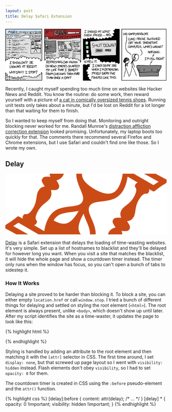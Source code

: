 ```yaml
---
layout: post
title: Delay Safari Extension
---
```


[![Let Go][1]][2]

Recently, I caught myself spending too much time on websites like
Hacker News and Reddit. You know the routine: do some work, then
reward yourself with a picture of [a cat in comically oversized
tennis shoes][3]. Running unit tests only takes about a minute, but
I'd be lost on Reddit for a lot longer than that waiting for them
to finish.

So I wanted to keep myself from doing that. Monitoring and outright
blocking never worked for me. Randall Munroe's [distraction affliction
correction extension][4] looked promising. Unfortunately, my laptop
boots too quickly for that. The comments there recommend several
Firefox and Chrome extensions, but I use Safari and couldn't find
one like those. So I wrote my own.

## Delay

[![Delay][5]][6]

[Delay][6] is a Safari extension that delays the loading of
time-wasting websites. It's very simple. Set up a list of hostnames
to blacklist and they'll be delayed for however long you want. When
you visit a site that matches the blacklist, it will hide the whole
page and show a countdown timer instead. The timer only runs when
the window has focus, so you can't open a bunch of tabs to sidestep
it.

### How It Works

Delaying a site proved to be harder than blocking it. To block a
site, you can either empty `location.href` or call `window.stop`.
I tried a bunch of different things for delaying and settled on
styling the root element (`<html>`). The root element is always
present, unlike `<body>`, which doesn't show up until later. After
my script identifies the site as a time-waster, it updates the page
to look like this:

{% highlight html %}
<html delay="30">
    <!-- the rest of the DOM -->
</html>
{% endhighlight %}

Styling is handled by adding an attribute to the root element and
then matching it with the `[attr]` selector in CSS. The first time
around, I set `display: none`, but that screwed up page layout so
I went with `visibility: hidden` instead. Flash elements don't obey
`visibility`, so I had to set `opacity: 0` for them.

The countdown timer is created in CSS using the `:before` pseudo-element
and the `attr()` function.

{% highlight css %}
[delay]:before {
    content: attr(delay);
    /* ... */
}
[delay] * {
    opacity: 0 !important;
    visibility: hidden !important;
}
{% endhighlight %}

[1]: /static/images/2012-09-04-let-go.png
[2]: http://xkcd.com/862/
[3]: http://www.reddit.com/r/aww/comments/zabw9/my_running_buddy/
[4]: http://blog.xkcd.com/2011/02/18/distraction-affliction-correction-extensio/
[5]: /static/images/2012-09-04-delay.png
[6]: https://github.com/tfausak/delay

